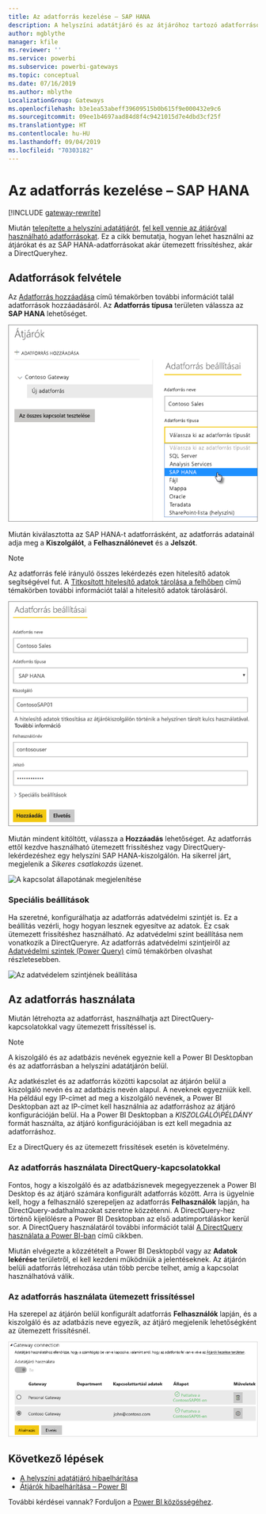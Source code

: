 ```yaml
---
title: Az adatforrás kezelése – SAP HANA
description: A helyszíni adatátjáró és az átjáróhoz tartozó adatforrások kezelésének módja. Ez a cikk kifejezetten az SAP HANA használatára vonatkozik.
author: mgblythe
manager: kfile
ms.reviewer: ''
ms.service: powerbi
ms.subservice: powerbi-gateways
ms.topic: conceptual
ms.date: 07/16/2019
ms.author: mblythe
LocalizationGroup: Gateways
ms.openlocfilehash: b3e1ea53abeff39609515b0b615f9e000432e9c6
ms.sourcegitcommit: 09ee1b4697aad84d8f4c9421015d7e4dbd3cf25f
ms.translationtype: HT
ms.contentlocale: hu-HU
ms.lasthandoff: 09/04/2019
ms.locfileid: "70303182"
---
```

# <a name="manage-your-data-source---sap-hana"></a>Az adatforrás kezelése – SAP HANA

[!INCLUDE [gateway-rewrite](includes/gateway-rewrite.md)]

Miután [telepítette a helyszíni adatátjárót](/data-integration/gateway/service-gateway-install), [fel kell vennie az átjáróval használható adatforrásokat](service-gateway-data-sources.md#add-a-data-source). Ez a cikk bemutatja, hogyan lehet használni az átjárókat és az SAP HANA-adatforrásokat akár ütemezett frissítéshez, akár a DirectQueryhez.

## <a name="add-a-data-source"></a>Adatforrások felvétele

Az [Adatforrás hozzáadása](service-gateway-data-sources.md#add-a-data-source) című témakörben további információt talál adatforrások hozzáadásáról. Az **Adatforrás típusa** területen válassza az **SAP HANA** lehetőséget.

![SAP HANA-adatforrás hozzáadása](media/service-gateway-enterprise-manage-sap/datasourcesettings2-sap.png)

Miután kiválasztotta az SAP HANA-t adatforrásként, az adatforrás adatainál adja meg a **Kiszolgálót**, a **Felhasználónevet** és a **Jelszót**.

> [!NOTE]
> Az adatforrás felé irányuló összes lekérdezés ezen hitelesítő adatok segítségével fut. A [Titkosított hitelesítő adatok tárolása a felhőben](service-gateway-data-sources.md#store-encrypted-credentials-in-the-cloud) című témakörben további információt talál a hitelesítő adatok tárolásáról.

![Adatforrás-beállítások kitöltése](media/service-gateway-enterprise-manage-sap/datasourcesettings3-sap.png)

Miután mindent kitöltött, válassza a **Hozzáadás** lehetőséget. Az adatforrás ettől kezdve használható ütemezett frissítéshez vagy DirectQuery-lekérdezéshez egy helyszíni SAP HANA-kiszolgálón. Ha sikerrel járt, megjelenik a *Sikeres csatlakozás* üzenet.

![A kapcsolat állapotának megjelenítése](media/service-gateway-enterprise-manage-sap/datasourcesettings4.png)

### <a name="advanced-settings"></a>Speciális beállítások

Ha szeretné, konfigurálhatja az adatforrás adatvédelmi szintjét is. Ez a beállítás vezérli, hogy hogyan lesznek egyesítve az adatok. Ez csak ütemezett frissítéshez használható. Az adatvédelmi szint beállítása nem vonatkozik a DirectQueryre. Az adatforrás adatvédelmi szintjeiről az [Adatvédelmi szintek (Power Query)](https://support.office.com/article/Privacy-levels-Power-Query-CC3EDE4D-359E-4B28-BC72-9BEE7900B540) című témakörben olvashat részletesebben.

![Az adatvédelem szintjének beállítása](media/service-gateway-enterprise-manage-sap/datasourcesettings9.png)

## <a name="use-the-data-source"></a>Az adatforrás használata

Miután létrehozta az adatforrást, használhatja azt DirectQuery-kapcsolatokkal vagy ütemezett frissítéssel is.

> [!NOTE]
> A kiszolgáló és az adatbázis nevének egyeznie kell a Power BI Desktopban és az adatforrásban a helyszíni adatátjárón belül.

Az adatkészlet és az adatforrás közötti kapcsolat az átjárón belül a kiszolgáló nevén és az adatbázis nevén alapul. A neveknek egyezniük kell. Ha például egy IP-címet ad meg a kiszolgáló nevének, a Power BI Desktopban azt az IP-címet kell használnia az adatforráshoz az átjáró konfigurációján belül. Ha a Power BI Desktopban a *KISZOLGÁLÓ\PÉLDÁNY* formát használta, az átjáró konfigurációjában is ezt kell megadnia az adatforráshoz.

Ez a DirectQuery és az ütemezett frissítések esetén is követelmény.

### <a name="use-the-data-source-with-directquery-connections"></a>Az adatforrás használata DirectQuery-kapcsolatokkal

Fontos, hogy a kiszolgáló és az adatbázisnevek megegyezzenek a Power BI Desktop és az átjáró számára konfigurált adatforrás között. Arra is ügyelnie kell, hogy a felhasználó szerepeljen az adatforrás **Felhasználók** lapján, ha DirectQuery-adathalmazokat szeretne közzétenni. A DirectQuery-hez történő kijelölésre a Power BI Desktopban az első adatimportáláskor kerül sor. A DirectQuery használatáról további információt talál [A DirectQuery használata a Power BI-ban](desktop-use-directquery.md) című cikkben.

Miután elvégezte a közzétételt a Power BI Desktopból vagy az **Adatok lekérése** területről, el kell kezdeni működniük a jelentéseknek. Az átjárón belüli adatforrás létrehozása után több percbe telhet, amíg a kapcsolat használhatóvá válik.

### <a name="use-the-data-source-with-scheduled-refresh"></a>Az adatforrás használata ütemezett frissítéssel

Ha szerepel az átjárón belül konfigurált adatforrás **Felhasználók** lapján, és a kiszolgáló és az adatbázis neve egyezik, az átjáró megjelenik lehetőségként az ütemezett frissítésnél.

![A felhasználók megjelenítése](media/service-gateway-enterprise-manage-sap/powerbi-gateway-enterprise-schedule-refresh.png)

## <a name="next-steps"></a>Következő lépések

* [A helyszíni adatátjáró hibaelhárítása](/data-integration/gateway/service-gateway-tshoot)
* [Átjárók hibaelhárítása – Power BI](service-gateway-onprem-tshoot.md) 

További kérdései vannak? Forduljon a [Power BI közösségéhez](http://community.powerbi.com/).

